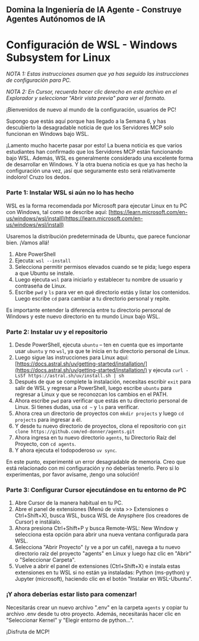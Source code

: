 ## Domina la Ingeniería de IA Agente - Construye Agentes Autónomos de IA

# Configuración de WSL - Windows Subsystem for Linux

*NOTA 1: Estas instrucciones asumen que ya has seguido las instrucciones de configuración para PC.*

*NOTA 2: En Cursor, recuerda hacer clic derecho en este archivo en el Explorador y seleccionar "Abrir vista previa" para ver el formato.*

¡Bienvenidos de nuevo al mundo de la configuración, usuarios de PC!

Supongo que estás aquí porque has llegado a la Semana 6, y has descubierto la desagradable noticia de que los Servidores MCP solo funcionan en Windows bajo WSL.

¡Lamento mucho hacerte pasar por esto! La buena noticia es que varios estudiantes han confirmado que los Servidores MCP están funcionando bajo WSL. Además, WSL es generalmente considerado una excelente forma de desarrollar en Windows. Y la otra buena noticia es que ya has hecho la configuración una vez, ¡así que seguramente esto será relativamente indoloro! Cruzo los dedos.

### Parte 1: Instalar WSL si aún no lo has hecho

WSL es la forma recomendada por Microsoft para ejecutar Linux en tu PC con Windows, tal como se describe aquí:
[https://learn.microsoft.com/en-us/windows/wsl/install](https://learn.microsoft.com/en-us/windows/wsl/install)

Usaremos la distribución predeterminada de Ubuntu, que parece funcionar bien. ¡Vamos allá!

1. Abre PowerShell
2. Ejecuta: `wsl --install`
3. Selecciona permitir permisos elevados cuando se te pida; luego espera a que Ubuntu se instale.
4. Luego ejecuta `wsl` para iniciarlo y establecer tu nombre de usuario y contraseña de Linux.
5. Escribe `pwd` y `ls` para ver en qué directorio estás y listar los contenidos. Luego escribe `cd` para cambiar a tu directorio personal y repite.

Es importante entender la diferencia entre tu directorio personal de Windows y este nuevo directorio en tu mundo Linux bajo WSL.

### Parte 2: Instalar uv y el repositorio

1. Desde PowerShell, ejecuta `ubuntu` – ten en cuenta que es importante usar `ubuntu` y no `wsl`, ya que te inicia en tu directorio personal de Linux.
2. Luego sigue las instrucciones para Linux aquí: [https://docs.astral.sh/uv/getting-started/installation/](https://docs.astral.sh/uv/getting-started/installation/) y ejecuta `curl -LsSf https://astral.sh/uv/install.sh | sh`
3. Después de que se complete la instalación, necesitas escribir `exit` para salir de WSL y regresar a PowerShell, luego escribe `ubuntu` para regresar a Linux y que se reconozcan los cambios en el PATH.
4. Ahora escribe `pwd` para verificar que estás en tu directorio personal de Linux. Si tienes dudas, usa `cd ~` y `ls` para verificar.
5. Ahora crea un directorio de proyectos con `mkdir projects` y luego `cd projects` para ingresar a él.
6. Y desde tu nuevo directorio de proyectos, clona el repositorio con `git clone https://github.com/ed-donner/agents.git`
7. Ahora ingresa en tu nuevo directorio `agents`, tu Directorio Raíz del Proyecto, con `cd agents`.
8. Y ahora ejecuta el todopoderoso `uv sync`.

En este punto, experimenté un error desagradable de memoria. Creo que está relacionado con mi configuración y no deberías tenerlo. Pero si lo experimentas, por favor avísame, ¡tengo una solución!

### Parte 3: Configurar Cursor ejecutándose en tu entorno de PC

1. Abre Cursor de la manera habitual en tu PC.
2. Abre el panel de extensiones (Menú de vista >> Extensiones o Ctrl+Shift+X), busca WSL, busca WSL de Anysphere (los creadores de Cursor) e instálalo.
3. Ahora presiona Ctrl+Shift+P y busca Remote-WSL: New Window y selecciona esta opción para abrir una nueva ventana configurada para WSL.
4. Selecciona "Abrir Proyecto" (y ve a por un café), navega a tu nuevo directorio raíz del proyecto "agents" en Linux y luego haz clic en "Abrir" o "Seleccionar Carpeta".
5. Vuelve a abrir el panel de extensiones (Ctrl+Shift+X) e instala estas extensiones en tu WSL si no están ya instaladas: Python (ms-python) y Jupyter (microsoft), haciendo clic en el botón "Instalar en WSL-Ubuntu".

### ¡Y ahora deberías estar listo para comenzar!

Necesitarás crear un nuevo archivo ".env" en la carpeta `agents` y copiar tu archivo .env desde tu otro proyecto. Además, necesitarás hacer clic en "Seleccionar Kernel" y "Elegir entorno de python...".

¡Disfruta de MCP!
